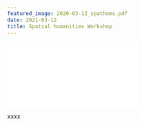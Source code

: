 ```yaml
---
featured_image: 2020-03-12_spathums.pdf
date: 2021-03-12
title: Spatial humanities Workshop
---
```


![ghypernet](2020-03-12_spathums.pdf)

xxxx
